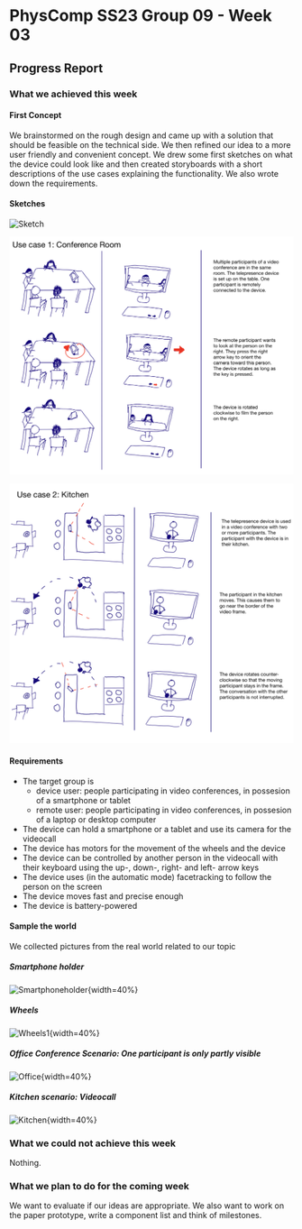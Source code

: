 # PhysComp SS23 Group 09 - Week 03

## Progress Report

### What we achieved this week

#### First Concept

We brainstormed on the rough design and came up with a solution that should be feasible on the technical side. We then refined our idea to a more user friendly and convenient concept. We drew some first sketches on what the device could look like and then created storyboards with a short descriptions of the use cases explaining the functionality. We also wrote down the requirements.

#### Sketches

![Sketch](Figures/sketch.png)

![Storyboard1](Figures/storyboard1.png)

![Storyboard2](Figures/storyboard2.png)


#### Requirements

- The target group is
    - device user: people participating in video conferences, in possesion of a smartphone or tablet
    - remote user: people participating in video conferences, in possesion of a laptop or desktop computer
- The device can hold a smartphone or a tablet and use its camera for the videocall
- The device has motors for the movement of the wheels and the device
- The device can be controlled by another person in the videocall with their keyboard using the up-, down-, right- and left- arrow keys
- The device uses (in the automatic mode) facetracking to follow the person on the screen 
- The device moves fast and precise enough
- The device is battery-powered



#### Sample the world
We collected pictures from the real world related to our topic 

##### Smartphone holder

![Smartphoneholder](Figures/holder.jpg){width=40%}

##### Wheels

![Wheels1](Figures/wheels.jpg){width=40%}


##### Office Conference Scenario: One participant is only partly visible

![Office](Figures/office.jpg){width=40%}

##### Kitchen scenario: Videocall

![Kitchen](Figures/kitchen.jpg){width=40%}




### What we could not achieve this week

Nothing. 

### What we plan to do for the coming week

We want to evaluate if our ideas are appropriate. We also want to work on the paper prototype, write a component list and think of milestones. 
